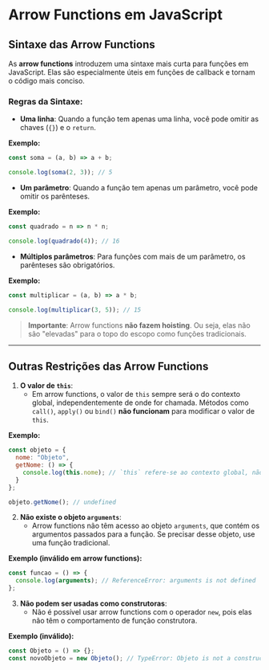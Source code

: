 # **Arrow Functions** em JavaScript

## **Sintaxe das Arrow Functions**

As **arrow functions** introduzem uma sintaxe mais curta para funções em JavaScript. Elas são especialmente úteis em funções de callback e tornam o código mais conciso.

### Regras da Sintaxe:
- **Uma linha**: Quando a função tem apenas uma linha, você pode omitir as chaves (`{}`) e o `return`.

**Exemplo:**

```javascript
const soma = (a, b) => a + b;

console.log(soma(2, 3)); // 5
```

- **Um parâmetro**: Quando a função tem apenas um parâmetro, você pode omitir os parênteses.

**Exemplo:**

```javascript
const quadrado = n => n * n;

console.log(quadrado(4)); // 16
```

- **Múltiplos parâmetros**: Para funções com mais de um parâmetro, os parênteses são obrigatórios.

**Exemplo:**

```javascript
const multiplicar = (a, b) => a * b;

console.log(multiplicar(3, 5)); // 15
```

> **Importante**: Arrow functions **não fazem hoisting**. Ou seja, elas não são "elevadas" para o topo do escopo como funções tradicionais.

---

## **Outras Restrições das Arrow Functions**

1. **O valor de `this`**:
   - Em arrow functions, o valor de `this` sempre será o do contexto global, independentemente de onde for chamada. Métodos como `call()`, `apply()` ou `bind()` **não funcionam** para modificar o valor de `this`.

**Exemplo:**

```javascript
const objeto = {
  nome: "Objeto",
  getNome: () => {
    console.log(this.nome); // `this` refere-se ao contexto global, não ao objeto
  }
};

objeto.getNome(); // undefined
```

2. **Não existe o objeto `arguments`**:
   - Arrow functions não têm acesso ao objeto `arguments`, que contém os argumentos passados para a função. Se precisar desse objeto, use uma função tradicional.

**Exemplo (inválido em arrow functions):**

```javascript
const funcao = () => {
  console.log(arguments); // ReferenceError: arguments is not defined
};
```

3. **Não podem ser usadas como construtoras**:
   - Não é possível usar arrow functions com o operador `new`, pois elas não têm o comportamento de função construtora.

**Exemplo (inválido):**

```javascript
const Objeto = () => {};
const novoObjeto = new Objeto(); // TypeError: Objeto is not a constructor
```
